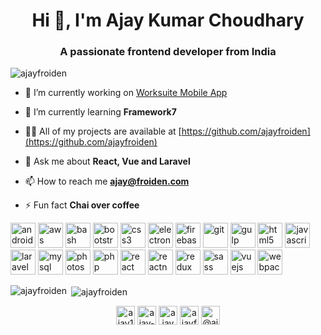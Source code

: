 <h1 align="center">Hi 👋, I'm Ajay Kumar Choudhary</h1>
<h3 align="center">A passionate frontend developer from India</h3>

<p align="left"> <img src="https://komarev.com/ghpvc/?username=ajayfroiden" alt="ajayfroiden" /> </p>

- 🔭 I’m currently working on [Worksuite Mobile App](https://1.envato.market/worksuite)

- 🌱 I’m currently learning **Framework7**

- 👨‍💻 All of my projects are available at [https://github.com/ajayfroiden](https://github.com/ajayfroiden)

- 💬 Ask me about **React, Vue and Laravel**

- 📫 How to reach me **ajay@froiden.com**

- ⚡ Fun fact **Chai over coffee**

<p align="left"><img src="https://devicons.github.io/devicon/devicon.git/icons/android/android-original-wordmark.svg" alt="android" width="40" height="40"/> <img src="https://devicons.github.io/devicon/devicon.git/icons/amazonwebservices/amazonwebservices-original-wordmark.svg" alt="aws" width="40" height="40"/> <img src="https://www.vectorlogo.zone/logos/gnu_bash/gnu_bash-icon.svg" alt="bash" width="40" height="40"/> <img src="https://devicons.github.io/devicon/devicon.git/icons/bootstrap/bootstrap-plain.svg" alt="bootstrap" width="40" height="40"/> <img src="https://devicons.github.io/devicon/devicon.git/icons/css3/css3-original-wordmark.svg" alt="css3" width="40" height="40"/> <img src="https://devicons.github.io/devicon/devicon.git/icons/electron/electron-original.svg" alt="electron" width="40" height="40"/> <img src="https://www.vectorlogo.zone/logos/firebase/firebase-icon.svg" alt="firebase" width="40" height="40"/> <img src="https://www.vectorlogo.zone/logos/git-scm/git-scm-icon.svg" alt="git" width="40" height="40"/> <img src="https://devicons.github.io/devicon/devicon.git/icons/gulp/gulp-plain.svg" alt="gulp" width="40" height="40"/> <img src="https://devicons.github.io/devicon/devicon.git/icons/html5/html5-original-wordmark.svg" alt="html5" width="40" height="40"/> <img src="https://devicons.github.io/devicon/devicon.git/icons/javascript/javascript-original.svg" alt="javascript" width="40" height="40"/> <img src="https://devicons.github.io/devicon/devicon.git/icons/laravel/laravel-plain-wordmark.svg" alt="laravel" width="40" height="40"/> <img src="https://devicons.github.io/devicon/devicon.git/icons/mysql/mysql-original-wordmark.svg" alt="mysql" width="40" height="40"/> <img src="https://devicons.github.io/devicon/devicon.git/icons/photoshop/photoshop-plain.svg" alt="photoshop" width="40" height="40"/> <img src="https://devicons.github.io/devicon/devicon.git/icons/php/php-original.svg" alt="php" width="40" height="40"/> <img src="https://devicons.github.io/devicon/devicon.git/icons/react/react-original-wordmark.svg" alt="react" width="40" height="40"/> <img src="https://reactnative.dev/img/header_logo.svg" alt="reactnative" width="40" height="40"/> <img src="https://devicons.github.io/devicon/devicon.git/icons/redux/redux-original.svg" alt="redux" width="40" height="40"/> <img src="https://devicons.github.io/devicon/devicon.git/icons/sass/sass-original.svg" alt="sass" width="40" height="40"/> <img src="https://devicons.github.io/devicon/devicon.git/icons/vuejs/vuejs-original-wordmark.svg" alt="vuejs" width="40" height="40"/> <img src="https://devicons.github.io/devicon/devicon.git/icons/webpack/webpack-original.svg" alt="webpack" width="40" height="40"/></p><p><img align="left" src="https://github-readme-stats.vercel.app/api/top-langs/?username=ajayfroiden&layout=compact&hide=html" alt="ajayfroiden" /></p>

<p>&nbsp;<img align="center" src="https://github-readme-stats.vercel.app/api?username=ajayfroiden&show_icons=true" alt="ajayfroiden" /></p>

<p align="center">
<a href="https://twitter.com/ajay138" target="blank"><img align="center" src="https://cdn.jsdelivr.net/npm/simple-icons@3.0.1/icons/twitter.svg" alt="ajay138" height="30" width="30" /></a>
<a href="https://linkedin.com/in/ajay-kumar-choudhary-26205219" target="blank"><img align="center" src="https://cdn.jsdelivr.net/npm/simple-icons@3.0.1/icons/linkedin.svg" alt="ajay-kumar-choudhary-26205219" height="30" width="30" /></a>
<a href="https://fb.com/ajaykaaab" target="blank"><img align="center" src="https://cdn.jsdelivr.net/npm/simple-icons@3.0.1/icons/facebook.svg" alt="ajaykaaab" height="30" width="30" /></a>
<a href="https://instagram.com/ajayfroiden" target="blank"><img align="center" src="https://cdn.jsdelivr.net/npm/simple-icons@3.0.1/icons/instagram.svg" alt="ajayfroiden" height="30" width="30" /></a>
<a href="https://medium.com/@ajay.froiden" target="blank"><img align="center" src="https://cdn.jsdelivr.net/npm/simple-icons@3.0.1/icons/medium.svg" alt="@ajay.froiden" height="30" width="30" /></a>
</p>
